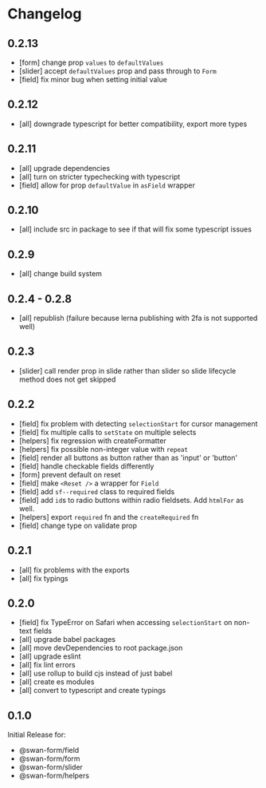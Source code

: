 # Changelog

## 0.2.13

- [form] change prop `values` to `defaultValues`
- [slider] accept `defaultValues` prop and pass through to `Form`
- [field] fix minor bug when setting initial value

## 0.2.12

- [all] downgrade typescript for better compatibility, export more types

## 0.2.11

- [all] upgrade dependencies
- [all] turn on stricter typechecking with typescript
- [field] allow for prop `defaultValue` in `asField` wrapper

## 0.2.10

- [all] include src in package to see if that will fix some typescript issues

## 0.2.9

- [all] change build system

## 0.2.4 - 0.2.8

- [all] republish (failure because lerna publishing with 2fa is not supported well)

## 0.2.3

- [slider] call render prop in slide rather than slider so slide lifecycle method does not get skipped

## 0.2.2

- [field] fix problem with detecting `selectionStart` for cursor management
- [field] fix multiple calls to `setState` on multiple selects
- [helpers] fix regression with createFormatter
- [helpers] fix possible non-integer value with `repeat`
- [field] render all buttons as button rather than as 'input' or 'button'
- [field] handle checkable fields differently
- [form] prevent default on reset
- [field] make `<Reset />` a wrapper for `Field`
- [field] add `sf--required` class to required fields
- [field] add `id`s to radio buttons within radio fieldsets. Add `htmlFor` as well.
- [helpers] export `required` fn and the `createRequired` fn
- [field] change type on validate prop

## 0.2.1

- [all] fix problems with the exports
- [all] fix typings

## 0.2.0

- [field] fix TypeError on Safari when accessing `selectionStart` on non-text fields
- [all] upgrade babel packages
- [all] move devDependencies to root package.json
- [all] upgrade eslint
- [all] fix lint errors
- [all] use rollup to build cjs instead of just babel
- [all] create es modules
- [all] convert to typescript and create typings

## 0.1.0

Initial Release for:

- @swan-form/field
- @swan-form/form
- @swan-form/slider
- @swan-form/helpers
